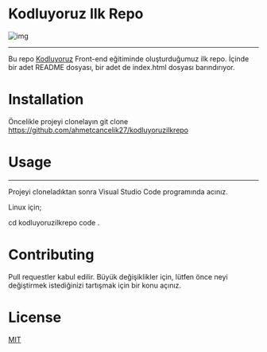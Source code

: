 # Kodluyoruz Ilk Repo

![img](https://github.com/ahmetcancelik27/kodluyoruzilkrepo)

-----------------------------------------------------------

Bu repo [Kodluyoruz](http://kodluyoruz.org) Front-end eğitiminde oluşturduğumuz ilk repo. İçinde bir adet README dosyası, bir adet de index.html dosyası barındırıyor.

# Installation

Öncelikle projeyi clonelayın 
git clone https://github.com/ahmetcancelik27/kodluyoruzilkrepo

# Usage

***

Projeyi cloneladıktan sonra Visual Studio Code programında acınız.

Linux için;

cd kodluyoruzilkrepo 
code .

# Contributing

Pull requestler kabul edilir. Büyük değişiklikler için, lütfen önce neyi değiştirmek istediğinizi tartışmak için bir konu açınız.

# License

[MIT](https://choosealicense.com/licenses/mit/)

